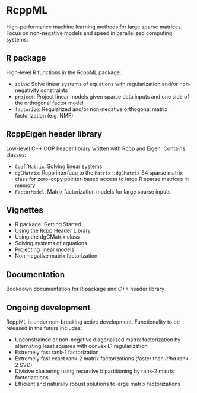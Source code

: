 # RcppML

High-performance machine learning methods for large sparse matrices. Focus on non-negative models and speed in parallelized computing systems.

## R package

High-level R functions in the RcppML package:

* `solve`: Solve linear systems of equations with regularization and/or non-negativity constraints
* `project`: Project linear models given sparse data inputs and one side of the orthogonal factor model
* `factorize`: Regularized and/or non-negative orthogonal matrix factorization (e.g. NMF)

## RcppEigen header library

Low-level C++ OOP header library written with Rcpp and Eigen. Contains classes:

* `CoeffMatrix`: Solving linear systems
* `dgCMatrix`: Rcpp interface to the `Matrix::dgCMatrix` S4 sparse matrix class for zero-copy pointer-based access to large R sparse matrices in memory
* `FactorModel`: Matrix factorization models for large sparse inputs

## Vignettes

* R package: Getting Started
* Using the Rcpp Header Library
* Using the dgCMatrix class
* Solving systems of equations
* Projecting linear models
* Non-negative matrix factorization

## Documentation
Bookdown documentation for R package and C++ header library

## Ongoing development
RcppML is under non-breaking active development. Functionality to be released in the future includes:
* Unconstrained or non-negative diagonalized matrix factorization by alternating least squares with convex L1 regularization
* Extremely fast rank-1 factorization
* Extremely fast exact rank-2 matrix factorizations (faster than _irlba_ rank-2 SVD)
* Divisive clustering using recursive bipartitioning by rank-2 matrix factorizations
* Efficient and naturally robust solutions to large matrix factorizations
